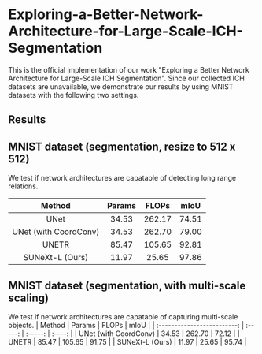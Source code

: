 # Exploring-a-Better-Network-Architecture-for-Large-Scale-ICH-Segmentation
This is the official implementation of our work "Exploring a Better Network Architecture for Large-Scale ICH Segmentation". Since our collected ICH datasets are unavailable, we demonstrate our results by using MNIST datasets with the following two settings.

## Results

## MNIST dataset (segmentation, resize to 512 x 512)
We test if network architectures are capatable of detecting long range relations. 

|     Method                   |  Params |  FLOPs  |  mIoU  |
| :-------------------------:  | :-----: | :-----: | :----: |
|     UNet                     |  34.53  |  262.17 |  74.51 |
|     UNet (with  CoordConv)   |  34.53  |  262.70 |  79.00 |
|     UNETR                    |  85.47  |  105.65 |  92.81 |
|     SUNeXt-L (Ours)          |  11.97  |  25.65  |  97.86 |

## MNIST dataset (segmentation, with multi-scale scaling)
We test if network architectures are capatable of capturing multi-scale objects. 
|     Method                   |  Params |  FLOPs  |  mIoU  |
| :-------------------------:  | :-----: | :-----: | :----: |
|     UNet (with  CoordConv)   |  34.53  |  262.70 |  72.12 |
|     UNETR                    |  85.47  |  105.65 |  91.75 |
|     SUNeXt-L (Ours)          |  11.97  |  25.65  |  95.74 |
